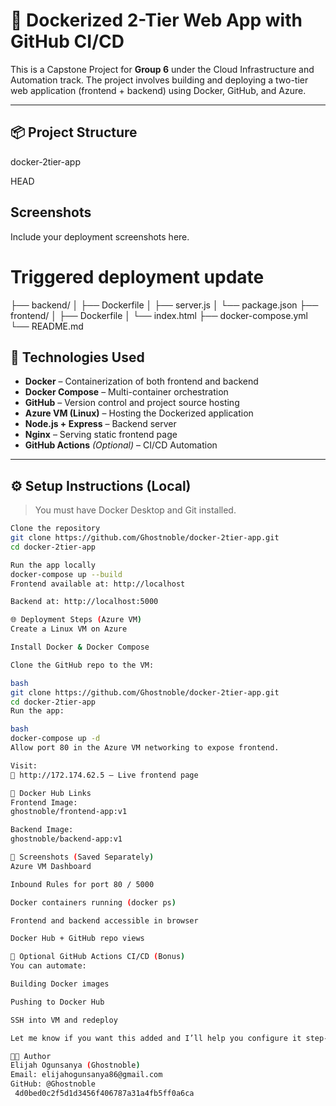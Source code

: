 # 🚀 Dockerized 2-Tier Web App with GitHub CI/CD

This is a Capstone Project for **Group 6** under the Cloud Infrastructure and Automation track. The project involves building and deploying a two-tier web application (frontend + backend) using Docker, GitHub, and Azure.

---

## 📦 Project Structure

docker-2tier-app

 HEAD
## Screenshots
Include your deployment screenshots here.
# Triggered deployment update

├── backend/
│ ├── Dockerfile
│ ├── server.js
│ └── package.json
├── frontend/
│ ├── Dockerfile
│ └── index.html
├── docker-compose.yml
└── README.md

## 🔧 Technologies Used

- **Docker** – Containerization of both frontend and backend
- **Docker Compose** – Multi-container orchestration
- **GitHub** – Version control and project source hosting
- **Azure VM (Linux)** – Hosting the Dockerized application
- **Node.js + Express** – Backend server
- **Nginx** – Serving static frontend page
- **GitHub Actions** *(Optional)* – CI/CD Automation

---

## ⚙️ Setup Instructions (Local)

> You must have Docker Desktop and Git installed.

```bash
Clone the repository
git clone https://github.com/Ghostnoble/docker-2tier-app.git
cd docker-2tier-app

Run the app locally
docker-compose up --build
Frontend available at: http://localhost

Backend at: http://localhost:5000

🌐 Deployment Steps (Azure VM)
Create a Linux VM on Azure

Install Docker & Docker Compose

Clone the GitHub repo to the VM:

bash
git clone https://github.com/Ghostnoble/docker-2tier-app.git
cd docker-2tier-app
Run the app:

bash
docker-compose up -d
Allow port 80 in the Azure VM networking to expose frontend.

Visit:
🔗 http://172.174.62.5 — Live frontend page

🐳 Docker Hub Links
Frontend Image:
ghostnoble/frontend-app:v1

Backend Image:
ghostnoble/backend-app:v1

🧪 Screenshots (Saved Separately)
Azure VM Dashboard

Inbound Rules for port 80 / 5000

Docker containers running (docker ps)

Frontend and backend accessible in browser

Docker Hub + GitHub repo views

🔁 Optional GitHub Actions CI/CD (Bonus)
You can automate:

Building Docker images

Pushing to Docker Hub

SSH into VM and redeploy

Let me know if you want this added and I’ll help you configure it step-by-step.

👨‍💻 Author
Elijah Ogunsanya (Ghostnoble)
Email: elijahogunsanya86@gmail.com
GitHub: @Ghostnoble
 4d0bed0c2f5d1d3456f406787a31a4fb5ff0a6ca


